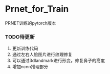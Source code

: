 # Prnet_for_Train
PRNET训练的pytorch版本

### TODO待更新
1. 更新训练代码
2. 通过左右人脸图片进行纹理修复
3. 可以通过3dlandmark进行形变，修复鼻子的高度
4. 增加ncnn推理部分
